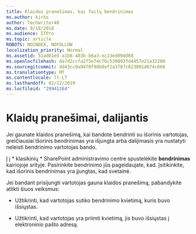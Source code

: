 ```yaml
---
title: Klaidos pranešimas, kai failų bendrinimas
ms.author: kirks
author: Techwriter40
ms.date: 9/18/2018
ms.audience: ITPro
ms.topic: article
ROBOTS: NOINDEX, NOFOLLOW
localization_priority: Normal
ms.assetid: 51ad61e5-a1b8-483b-b6a3-ec13ed09dd68
ms.openlocfilehash: da7d2ccfa2f5e74c76c530893fd4457e21a32280
ms.sourcegitcommit: dd43cc0a9470f98b8ef2a3787c823801d674c666
ms.translationtype: MT
ms.contentlocale: lt-LT
ms.lasthandoff: 02/12/2019
ms.locfileid: "29941264"
---
```

# <a name="error-messages-when-sharing"></a>Klaidų pranešimai, dalijantis

Jei gaunate klaidos pranešimą, kai bandote bendrinti su išorinis vartotojas, greičiausiai Išorinis bendrinimas yra išjungta arba dalijimasis yra nustatyti neleisti bendrinimo vartotojas bando.
  
Į į * klasikinių * SharePoint administravimo centre spustelėkite **bendrinimas** kairiojoje srityje. Pasirinkite bendrinimo jūs pageidaujate, kad. Įsitikinkite, kad išorinis bendrinimas yra įjungtas, kad svetainė. 
  
Jei bandant prisijungti vartotojas gauna klaidos pranešimą, pabandykite atlikti šiuos veiksmus:
  
- Užtikrinti, kad vartotojas sutiko bendrinimo kvietimą, kuris buvo išsiųstas.
    
- Užtikrinti, kad vartotojas yra priimti kvietimą, jis buvo išsiųstas į elektroninio pašto adresą.
    

